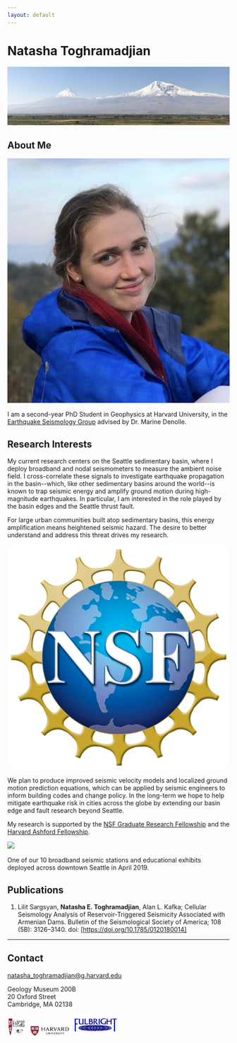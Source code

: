 ```yaml
---
layout: default
---
```


# Natasha Toghramadjian

<img src="ararat2.png">

## About Me


<img class="profile-picture" src="natasha_headshot_dilijan_2.png">


I am a second-year PhD Student in Geophysics at Harvard University, in the [Earthquake Seismology Group](https://quake.fas.harvard.edu/) advised by Dr. Marine Denolle. 




## Research Interests

 My current research centers on the Seattle sedimentary basin, where I deploy broadband and nodal seismometers to measure the ambient noise field. I cross-correlate these signals to investigate earthquake propagation in the basin--which, like other sedimentary basins around the world--is known to trap seismic energy and amplify ground motion during high-magnitude earthquakes. In particular, I am interested in the role played by the basin edges and the Seattle thrust fault.

For large urban communities built atop sedimentary basins, this energy amplification means heightened seismic hazard. The desire to better understand and address this threat drives my research.

<img class="profile-picture" src="nsf_logo.png">

We plan to produce improved seismic velocity models and localized ground motion prediction equations, which can be applied by seismic engineers to inform building codes and change policy. In the long-term we hope to help mitigate earthquake risk in cities across the globe by extending our basin edge and fault research beyond Seattle.

 My research is supported by the [NSF Graduate Research Fellowship](https://www.nsfgrfp.org/) and the [Harvard Ashford Fellowship](https://ashfordfellows.fas.harvard.edu/about).

<img src="seattleBB_2.png">

One of our 10 broadband seismic stations and educational exhibits deployed across downtown Seattle in April 2019.

## Publications

1. Lilit Sargsyan, **Natasha E. Toghramadjian**, Alan L. Kafka; Cellular Seismology Analysis of Reservoir‐Triggered Seismicity Associated with Armenian Dams. Bulletin of the Seismological Society of America; 108 (5B): 3126–3140. doi: [https://doi.org/10.1785/0120180014]

---

## Contact

natasha_toghramadjian@g.harvard.edu

Geology Museum 200B
<br>20 Oxford Street
<br>Cambridge, MA 02138

<img src="harvard-logo.jpg" alt="Image" height="42" width="42">
<img src="harvard-logo.jpg" width="100">
<img src="Fulbright_logo.jpg" width="100">
